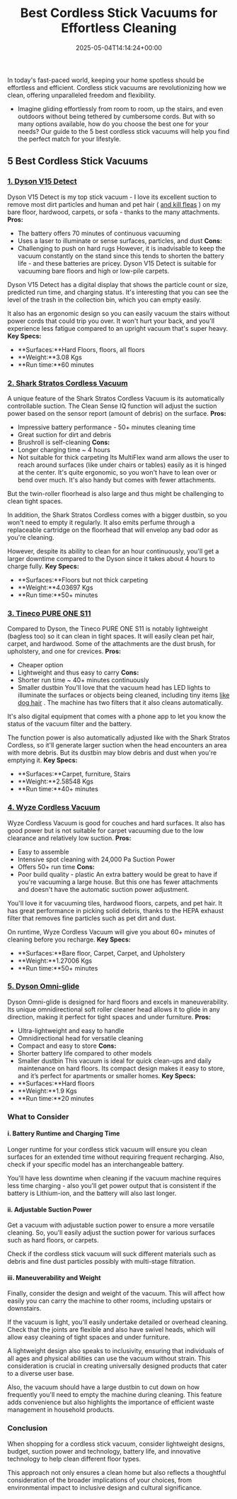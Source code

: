 ﻿---
layout: post
title: Best Cordless Stick Vacuums for Effortless Cleaning
date: '2025-05-04T14:14:24+00:00'
categories:
- Drains
- Product Reviews
tags: []
slug: /best-cordless-stick-vacuums/
lastmod: 2025-05-07T12:21:23+03:00
---

In today's fast-paced world, keeping your home spotless should be effortless and efficient. Cordless stick vacuums are revolutionizing how we clean, offering unparalleled freedom and flexibility.
- Imagine gliding effortlessly from room to room, up the stairs, and even outdoors without being tethered by cumbersome cords.
But with so many options available, how do you choose the best one for your needs? Our guide to the 5 best cordless stick vacuums will help you find the perfect match for your lifestyle.
## 5 Best Cordless Stick Vacuums
### [1. Dyson V15 Detect](https://www.amazon.com/gp/product/B0CDN7F736?ie=UTF8&asc_campaign=&asc_source=&asc_refurl=https%3A%2F%2Fwww.rtings.com%2Fvacuum%2Freviews%2Fbest%2Fcordless-stick&th=1&linkCode=ll1&tag=p-policy-20&linkId=dab7fe8bf175f3fdbaa884342712975e&language=en_US&ref_=as_li_ss_tl)
Dyson V15 Detect is my top stick vacuum - I love its excellent suction to remove most dirt particles and human and pet hair (
[and kill fleas](https://pestpolicy.com/does-vacuuming-kill-flea-larvae/)
) on my bare floor, hardwood, carpets, or sofa - thanks to the many attachments.
**Pros:**
- The battery offers 70 minutes of continuous vacuuming
- Uses a laser to illuminate or sense surfaces, particles, and dust
**Cons:**
- Challenging to push on hard rugs
However, it is inadvisable to keep the vacuum constantly on the stand since this tends to shorten the battery life - and these batteries are pricey. Dyson V15 Detect is suitable for vacuuming bare floors and high or low-pile carpets.

Dyson V15 Detect has a digital display that shows the particle count or size, predicted run time, and charging status. It's interesting that you can see the level of the trash in the collection bin, which you can empty easily.

It also has an ergonomic design so you can easily vacuum the stairs without power cords that could trip you over. It won't hurt your back, and you'll experience less fatigue compared to an upright vacuum that's super heavy.
**Key Specs:**
- **Surfaces:**Hard Floors, floors, all floors
- **Weight:**3.08 Kgs
- **Run time:**60 minutes
### [2. Shark Stratos Cordless Vacuum](https://www.amazon.com/gp/product/B0B5JMNGNQ?ie=UTF8&asc_campaign=&asc_source=&asc_refurl=https%3A%2F%2Fwww.rtings.com%2Fvacuum%2Freviews%2Fbest%2Fcordless-stick&th=1&linkCode=ll1&tag=p-policy-20&linkId=614792e30c0fc51053a9a7efc2fd7e0a&language=en_US&ref_=as_li_ss_tl)
A unique feature of the Shark Stratos Cordless Vacuum is its automatically controllable suction. The Clean Sense IQ function will adjust the suction power based on the sensor report (amount of debris) on the surface.
**Pros:**
- Impressive battery performance - 50+ minutes cleaning time
- Great suction for dirt and debris
- Brushroll is self-cleaning
**Cons:**
- Longer charging time ~ 4 hours
- Not suitable for thick carpeting
Its MultiFlex wand arm allows the user to reach around surfaces (like under chairs or tables) easily as it is hinged at the center. It's quite ergonomic, so you won't have to lean over or bend over much. It's also handy but comes with fewer attachments.

But the twin-roller floorhead is also large and thus might be challenging to clean tight spaces.

In addition, the Shark Stratos Cordless comes with a bigger dustbin, so you won't need to empty it regularly. It also emits perfume through a replaceable cartridge on the floorhead that will envelop any bad odor as you're cleaning.

However, despite its ability to clean for an hour continuously, you'll get a larger downtime compared to the Dyson since it takes about 4 hours to charge fully.
**Key Specs:**
- **Surfaces:**Floors but not thick carpeting
- **Weight:**4.03697 Kgs
- **Run time:**50+ minutes
### [3. Tineco PURE ONE S11](https://www.amazon.com/gp/product/B08CDQ52TB?ie=UTF8&asc_campaign=&asc_source=&asc_refurl=https%3A%2F%2Fwww.rtings.com%2Fvacuum%2Freviews%2Fbest%2Fcordless-stick&th=1&linkCode=ll1&tag=p-policy-20&linkId=778b977427173293f65df0b2751168c3&language=en_US&ref_=as_li_ss_tl)
Compared to Dyson, the Tineco PURE ONE S11 is notably lightweight (bagless too) so it can clean in tight spaces. It will easily clean pet hair, carpet, and hardwood. Some of the attachments are the dust brush, for upholstery, and one for crevices.
**Pros:**
- Cheaper option
- Lightweight and thus easy to carry
**Cons:**
- Shorter run time ~ 40+ minutes continuously
- Smaller dustbin
You'll love that the vacuum head has LED lights to illuminate the surfaces or objects being cleaned, including tiny items
[like dog hair](https://pestpolicy.com/best-vacuum-for-dog-hair/)
. The machine has two filters that it also cleans automatically.

It's also digital equipment that comes with a phone app to let you know the status of the vacuum filter and the battery.

The function power is also automatically adjusted like with the Shark Stratos Cordless, so it'll generate larger suction when the head encounters an area with more debris. But its dustbin may blow debris and dust when you're emptying it.
**Key Specs:**
- **Surfaces:**Carpet, furniture, Stairs
- **Weight:**2.58548 Kgs
- **Run time:**40+ minutes
### [4. Wyze Cordless Vacuum](https://www.amazon.com/gp/product/B09J8V2CXF?ie=UTF8&asc_campaign=&asc_source=&asc_refurl=https%3A%2F%2Fwww.rtings.com%2Fvacuum%2Freviews%2Fbest%2Fcordless-stick&linkCode=ll1&tag=p-policy-20&linkId=e6e367c2a7cd02193030c8c3a66d1742&language=en_US&ref_=as_li_ss_tl)
Wyze Cordless Vacuum is good for couches and hard surfaces. It also has good power but is not suitable for carpet vacuuming due to the low clearance and relatively low suction.
**Pros:**
- Easy to assemble
- Intensive spot cleaning with 24,000 Pa Suction Power
- Offers 50+ run time
**Cons:**
- Poor build quality - plastic
An extra battery would be great to have if you're vacuuming a large house. But this one has fewer attachments and doesn't have the automatic suction power adjustment.

You'll love it for vacuuming tiles, hardwood floors, carpets, and pet hair. It has great performance in picking solid debris, thanks to the HEPA exhaust filter that removes fine particles such as pet dirt and dust.

On runtime, Wyze Cordless Vacuum will give you about 60+ minutes of cleaning before you recharge.
**Key Specs:**
- **Surfaces:**Bare floor, Carpet, Carpet, and Upholstery
- **Weight:**1.27006 Kgs
- **Run time:**50+ minutes
### [5. Dyson Omni-glide](https://www.amazon.com/gp/product/B09D5KFQ92?ie=UTF8&asc_campaign=&asc_source=&asc_refurl=https%3A%2F%2Fwww.rtings.com%2Fvacuum%2Freviews%2Fbest%2Fcordless-stick&th=1&linkCode=ll1&tag=p-policy-20&linkId=a2053721cc4f8181007cdfffa9990c77&language=en_US&ref_=as_li_ss_tl)
Dyson Omni-glide is designed for hard floors and excels in maneuverability. Its unique omnidirectional soft roller cleaner head allows it to glide in any direction, making it perfect for tight spaces and under furniture.
**Pros:**
- Ultra-lightweight and easy to handle
- Omnidirectional head for versatile cleaning
- Compact and easy to store
**Cons:**
- Shorter battery life compared to other models
- Smaller dustbin
This vacuum is ideal for quick clean-ups and daily maintenance on hard floors. Its compact design makes it easy to store, and it’s perfect for apartments or smaller homes.
**Key Specs:**
- **Surfaces:**Hard floors
- **Weight:**1.9 Kgs
- **Run time:**20 minutes
### What to Consider
#### i. Battery Runtime and Charging Time
Longer runtime for your cordless stick vacuum will ensure you clean surfaces for an extended time without requiring frequent recharging. Also, check if your specific model has an interchangeable battery.

You'll have less downtime when cleaning if the vacuum machine requires less time charging - also you'll get power output that is consistent if the battery is Lithium-ion, and the battery will also last longer.
#### ii. Adjustable Suction Power
Get a vacuum with adjustable suction power to ensure a more versatile cleaning. So, you'll easily adjust the suction power for various surfaces such as hard floors, or carpets.

Check if the cordless stick vacuum will suck different materials such as debris and fine dust particles possibly with multi-stage filtration.
#### iii. Maneuverability and Weight
Finally, consider the design and weight of the vacuum. This will affect how easily you can carry the machine to other rooms, including upstairs or downstairs.

If the vacuum is light, you'll easily undertake detailed or overhead cleaning. Check that the joints are flexible and also have swivel heads, which will allow easy cleaning of tight spaces and under furniture.

A lightweight design also speaks to inclusivity, ensuring that individuals of all ages and physical abilities can use the vacuum without strain. This consideration is crucial in creating universally designed products that cater to a diverse user base.

Also, the vacuum should have a large dustbin to cut down on how frequently you'll need to empty the machine during cleaning. This feature adds convenience but also highlights the importance of efficient waste management in household products.
### Conclusion
When shopping for a cordless stick vacuum, consider lightweight designs, budget, suction power and technology, battery life, and innovative technology to help clean different floor types.

This approach not only ensures a clean home but also reflects a thoughtful consideration of the broader implications of your choices, from environmental impact to inclusive design and cultural significance.